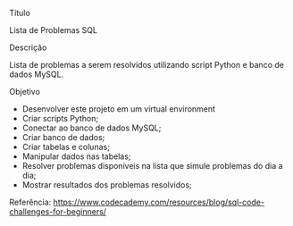 Título 

Lista de Problemas SQL


Descrição

Lista de problemas a serem resolvidos utilizando script Python e banco de dados MySQL.


Objetivo
- Desenvolver este projeto em um virtual environment
- Criar scripts Python;
- Conectar ao banco de dados MySQL;
- Criar banco de dados;
- Criar tabelas e colunas;
- Manipular dados nas tabelas;
- Resolver problemas disponíveis na lista que simule problemas do dia a dia;
- Mostrar resultados dos problemas resolvidos;

Referência:
https://www.codecademy.com/resources/blog/sql-code-challenges-for-beginners/